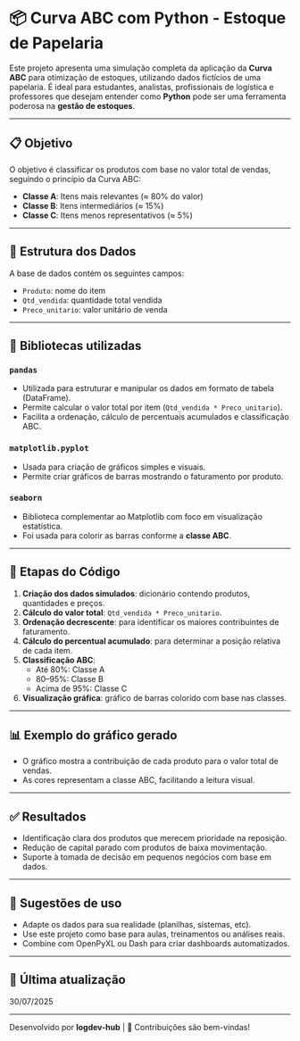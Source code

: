# 📦 Curva ABC com Python - Estoque de Papelaria

Este projeto apresenta uma simulação completa da aplicação da **Curva ABC** para otimização de estoques, utilizando dados fictícios de uma papelaria. É ideal para estudantes, analistas, profissionais de logística e professores que desejam entender como **Python** pode ser uma ferramenta poderosa na **gestão de estoques**.

---

## 📋 Objetivo

O objetivo é classificar os produtos com base no valor total de vendas, seguindo o princípio da Curva ABC:

- **Classe A**: Itens mais relevantes (≈ 80% do valor)
- **Classe B**: Itens intermediários (≈ 15%)
- **Classe C**: Itens menos representativos (≈ 5%)

---

## 📂 Estrutura dos Dados

A base de dados contém os seguintes campos:

- `Produto`: nome do item
- `Qtd_vendida`: quantidade total vendida
- `Preco_unitario`: valor unitário de venda

---

## 🐍 Bibliotecas utilizadas

### `pandas`

- Utilizada para estruturar e manipular os dados em formato de tabela (DataFrame).
- Permite calcular o valor total por item (`Qtd_vendida * Preco_unitario`).
- Facilita a ordenação, cálculo de percentuais acumulados e classificação ABC.

### `matplotlib.pyplot`

- Usada para criação de gráficos simples e visuais.
- Permite criar gráficos de barras mostrando o faturamento por produto.

### `seaborn`

- Biblioteca complementar ao Matplotlib com foco em visualização estatística.
- Foi usada para colorir as barras conforme a **classe ABC**.

---

## 🔎 Etapas do Código

1. **Criação dos dados simulados**: dicionário contendo produtos, quantidades e preços.
2. **Cálculo do valor total**: `Qtd_vendida * Preco_unitario`.
3. **Ordenação decrescente**: para identificar os maiores contribuintes de faturamento.
4. **Cálculo do percentual acumulado**: para determinar a posição relativa de cada item.
5. **Classificação ABC**:
   - Até 80%: Classe A
   - 80–95%: Classe B
   - Acima de 95%: Classe C
6. **Visualização gráfica**: gráfico de barras colorido com base nas classes.

---

## 📊 Exemplo do gráfico gerado

- O gráfico mostra a contribuição de cada produto para o valor total de vendas.
- As cores representam a classe ABC, facilitando a leitura visual.

---

## ✅ Resultados

- Identificação clara dos produtos que merecem prioridade na reposição.
- Redução de capital parado com produtos de baixa movimentação.
- Suporte à tomada de decisão em pequenos negócios com base em dados.

---

## 🧠 Sugestões de uso

- Adapte os dados para sua realidade (planilhas, sistemas, etc).
- Use este projeto como base para aulas, treinamentos ou análises reais.
- Combine com OpenPyXL ou Dash para criar dashboards automatizados.

---

## 📅 Última atualização

30/07/2025

---

Desenvolvido por **logdev-hub** | 🚀 Contribuições são bem-vindas!
